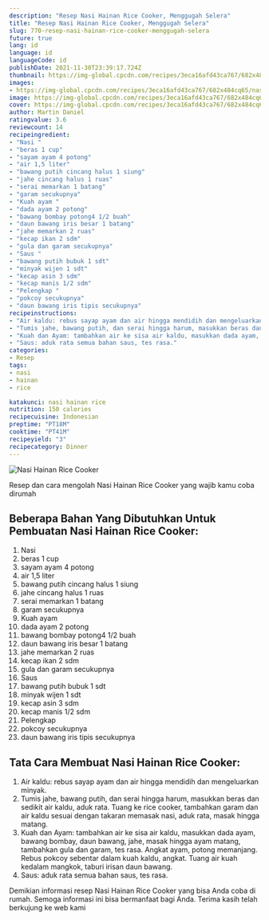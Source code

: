 ```yaml
---
description: "Resep Nasi Hainan Rice Cooker, Menggugah Selera"
title: "Resep Nasi Hainan Rice Cooker, Menggugah Selera"
slug: 770-resep-nasi-hainan-rice-cooker-menggugah-selera
future: true
lang: id
language: id
languageCode: id
publishDate: 2021-11-30T23:39:17.724Z 
thumbnail: https://img-global.cpcdn.com/recipes/3eca16afd43ca767/682x484cq65/nasi-hainan-rice-cooker-foto-resep-utama.png
images:
- https://img-global.cpcdn.com/recipes/3eca16afd43ca767/682x484cq65/nasi-hainan-rice-cooker-foto-resep-utama.png
image: https://img-global.cpcdn.com/recipes/3eca16afd43ca767/682x484cq65/nasi-hainan-rice-cooker-foto-resep-utama.png
cover: https://img-global.cpcdn.com/recipes/3eca16afd43ca767/682x484cq65/nasi-hainan-rice-cooker-foto-resep-utama.png
author: Martin Daniel
ratingvalue: 3.6
reviewcount: 14
recipeingredient:
- "Nasi "
- "beras 1 cup"
- "sayam ayam 4 potong"
- "air 1,5 liter"
- "bawang putih cincang halus 1 siung"
- "jahe cincang halus 1 ruas"
- "serai memarkan 1 batang"
- "garam secukupnya"
- "Kuah ayam "
- "dada ayam 2 potong"
- "bawang bombay potong4 1/2 buah"
- "daun bawang iris besar 1 batang"
- "jahe memarkan 2 ruas"
- "kecap ikan 2 sdm"
- "gula dan garam secukupnya"
- "Saus "
- "bawang putih bubuk 1 sdt"
- "minyak wijen 1 sdt"
- "kecap asin 3 sdm"
- "kecap manis 1/2 sdm"
- "Pelengkap "
- "pokcoy secukupnya"
- "daun bawang iris tipis secukupnya"
recipeinstructions:
- "Air kaldu: rebus sayap ayam dan air hingga mendidih dan mengeluarkan minyak."
- "Tumis jahe, bawang putih, dan serai hingga harum, masukkan beras dan sedikit air kaldu, aduk rata. Tuang ke rice cooker, tambahkan garam dan air kaldu sesuai dengan takaran memasak nasi, aduk rata, masak hingga matang."
- "Kuah dan Ayam: tambahkan air ke sisa air kaldu, masukkan dada ayam, bawang bombay, daun bawang, jahe, masak hingga ayam matang, tambahkan gula dan garam, tes rasa. Angkat ayam, potong memanjang. Rebus pokcoy sebentar dalam kuah kaldu, angkat. Tuang air kuah kedalam mangkok, taburi irisan daun bawang."
- "Saus: aduk rata semua bahan saus, tes rasa."
categories:
- Resep
tags:
- nasi
- hainan
- rice

katakunci: nasi hainan rice 
nutrition: 150 calories
recipecuisine: Indonesian
preptime: "PT18M"
cooktime: "PT41M"
recipeyield: "3"
recipecategory: Dinner
---
```



![Nasi Hainan Rice Cooker](https://img-global.cpcdn.com/recipes/3eca16afd43ca767/682x484cq65/nasi-hainan-rice-cooker-foto-resep-utama.png)

Resep dan cara mengolah  Nasi Hainan Rice Cooker yang wajib kamu coba dirumah

<!--inarticleads1-->

## Beberapa Bahan Yang Dibutuhkan Untuk Pembuatan Nasi Hainan Rice Cooker:

1. Nasi 
1. beras 1 cup
1. sayam ayam 4 potong
1. air 1,5 liter
1. bawang putih cincang halus 1 siung
1. jahe cincang halus 1 ruas
1. serai memarkan 1 batang
1. garam secukupnya
1. Kuah ayam 
1. dada ayam 2 potong
1. bawang bombay potong4 1/2 buah
1. daun bawang iris besar 1 batang
1. jahe memarkan 2 ruas
1. kecap ikan 2 sdm
1. gula dan garam secukupnya
1. Saus 
1. bawang putih bubuk 1 sdt
1. minyak wijen 1 sdt
1. kecap asin 3 sdm
1. kecap manis 1/2 sdm
1. Pelengkap 
1. pokcoy secukupnya
1. daun bawang iris tipis secukupnya



<!--inarticleads2-->

## Tata Cara Membuat Nasi Hainan Rice Cooker:

1. Air kaldu: rebus sayap ayam dan air hingga mendidih dan mengeluarkan minyak.
1. Tumis jahe, bawang putih, dan serai hingga harum, masukkan beras dan sedikit air kaldu, aduk rata. Tuang ke rice cooker, tambahkan garam dan air kaldu sesuai dengan takaran memasak nasi, aduk rata, masak hingga matang.
1. Kuah dan Ayam: tambahkan air ke sisa air kaldu, masukkan dada ayam, bawang bombay, daun bawang, jahe, masak hingga ayam matang, tambahkan gula dan garam, tes rasa. Angkat ayam, potong memanjang. Rebus pokcoy sebentar dalam kuah kaldu, angkat. Tuang air kuah kedalam mangkok, taburi irisan daun bawang.
1. Saus: aduk rata semua bahan saus, tes rasa.




Demikian informasi  resep Nasi Hainan Rice Cooker   yang bisa Anda coba di rumah. Semoga informasi ini bisa bermanfaat bagi Anda. Terima kasih telah berkujung ke web kami
